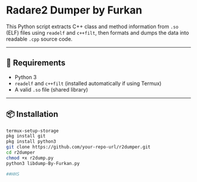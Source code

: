 # Radare2 Dumper by Furkan

This Python script extracts C++ class and method information from `.so` (ELF) files using `readelf` and `c++filt`, then formats and dumps the data into readable `.cpp` source code.

---

## 🧩 Requirements

- Python 3
- `readelf` and `c++filt` (installed automatically if using Termux)
- A valid `.so` file (shared library)

---

## 📦 Installation

```bash
termux-setup-storage
pkg install git
pkg install python3
git clone https://github.com/your-repo-url/r2dumper.git
cd r2dumper
chmod +x r2dump.py
python3 libdump-By-Furkan.py

##HHS
